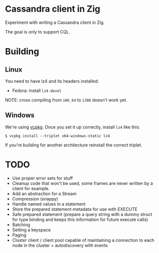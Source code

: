 # Cassandra client in Zig

Experiment with writing a Cassandra client in Zig.

The goal is only to support CQL.

# Building

## Linux

You need to have lz4 and its headers installed:

* Fedora: install `lz4-devel`

NOTE: cross compiling from `x86_64` to `i386` doesn't work yet.

## Windows

We're using [vcpkg](https://github.com/microsoft/vcpkg). Once you set it up correctly, install `lz4` like this:

```
$ vcpkg install --triplet x64-windows-static lz4
```

If you're building for another architecture reinstall the correct triplet.

TODO
====

* Use proper error sets for stuff
* Cleanup code that won't be used, some frames are never written by a client for example.
* Add an abstraction for a Stream
* Compression (snappy)
* Handle named values in a statement
* Store the prepared statement metadata for use with EXECUTE
* Safe prepared statement (prepare a query string with a dummy struct for type binding and keeps this information for future execute calls)
* Batching
* Setting a keyspace
* Paging
* Cluster client / client pool capable of maintaining a connection to each node in the cluster + autodiscovery with events
